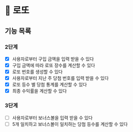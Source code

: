 # 🚀 로또

## 기능 목록
### 2단계
- [x]  사용자로부터 구입 금액을 입력 받을 수 있다
- [x]  구입 금액에 따라 로또 장수를 계산할 수 있다
- [x]  로또 번호를 생성할 수 있다
- [x]  사용자로부터 지난 주 당첨 번호를 입력 받을 수 있다
- [x]  로또 등수 별 당첨 통계를 계산할 수 있다
- [x]  최종 수익률을 계산할 수 있다

### 3단계
- [ ]  사용자로부터 보너스볼을 입력 받을 수 있다
- [ ]  5개 일치하고 보너스볼이 일치하는 당첨 등수를 계산할 수 있다
